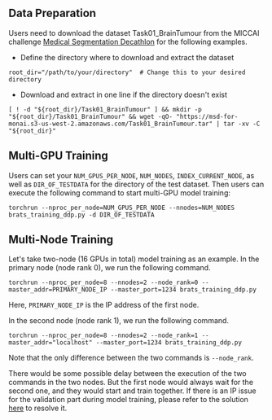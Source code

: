## Data Preparation

Users need to download the dataset Task01_BrainTumour from the MICCAI challenge [Medical Segmentation Decathlon](http://medicaldecathlon.com/) for the following examples.
- Define the directory where to download and extract the dataset
```
root_dir="/path/to/your/directory"  # Change this to your desired directory
```
- Download and extract in one line if the directory doesn't exist
```
[ ! -d "${root_dir}/Task01_BrainTumour" ] && mkdir -p "${root_dir}/Task01_BrainTumour" && wget -qO- "https://msd-for-monai.s3-us-west-2.amazonaws.com/Task01_BrainTumour.tar" | tar -xv -C "${root_dir}"
```

## Multi-GPU Training

Users can set your `NUM_GPUS_PER_NODE`, `NUM_NODES`, `INDEX_CURRENT_NODE`, as well as `DIR_OF_TESTDATA` for the directory of the test dataset.
Then users can execute the following command to start multi-GPU model training:

```
torchrun --nproc_per_node=NUM_GPUS_PER_NODE --nnodes=NUM_NODES brats_training_ddp.py -d DIR_OF_TESTDATA
```

## Multi-Node Training

Let's take two-node (16 GPUs in total) model training as an example. In the primary node (node rank 0), we run the following command.

```
torchrun --nproc_per_node=8 --nnodes=2 --node_rank=0 --master_addr=PRIMARY_NODE_IP --master_port=1234 brats_training_ddp.py
```
Here, `PRIMARY_NODE_IP` is the IP address of the first node.

In the second node (node rank 1), we run the following command.

```
torchrun --nproc_per_node=8 --nnodes=2 --node_rank=1 --master_addr="localhost" --master_port=1234 brats_training_ddp.py
```

Note that the only difference between the two commands is `--node_rank`.

There would be some possible delay between the execution of the two commands in the two nodes. But the first node would always wait for the second one, and they would start and train together. If there is an IP issue for the validation part during model training, please refer to the solution [here](https://discuss.pytorch.org/t/connect-127-0-1-1-a-port-connection-refused/100802/25) to resolve it.
